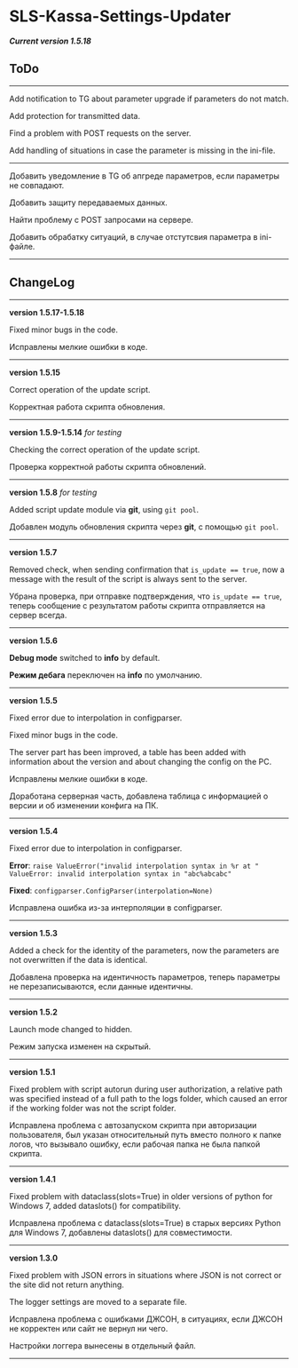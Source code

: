 # SLS-Kassa-Settings-Updater

**_Current version 1.5.18_**


## ToDo

---

Add notification to TG about parameter upgrade if parameters do not match.

Add protection for transmitted data.

Find a problem with POST requests on the server.

Add handling of situations in case the parameter is missing in the ini-file.

---

Добавить уведомление в TG об апгреде параметров, если параметры не совпадают.

Добавить защиту передаваемых данных.

Найти проблему с POST запросами на сервере.

Добавить обрабатку ситуаций, в случае отстутсвия параметра в ini-файле.

---

## ChangeLog

---

**version 1.5.17-1.5.18**

Fixed minor bugs in the code.

Исправлены мелкие ошибки в коде.

---

**version 1.5.15**

Correct operation of the update script.

Корректная работа скрипта обновления.

---

**version 1.5.9-1.5.14** *for testing*

Checking the correct operation of the update script.

Проверка корректной работы скрипта обновлений.

---

**version 1.5.8** *for testing*

Added script update module via **git**, using `git pool`.

Добавлен модуль обновления скрипта через **git**, с помощью `git pool`.

---

**version 1.5.7**

Removed check, when sending confirmation that `is_update == true`, now a message with the result of the script 
is always sent to the server.

Убрана проверка, при отправке подтверждения, что `is_update == true`, теперь сообщение с результатом работы скрипта 
отправляется на сервер всегда.

---

**version 1.5.6**

**Debug mode** switched to **info** by default.

**Режим дебага** переключен на **info** по умолчанию.

---

**version 1.5.5**

Fixed error due to interpolation in configparser.

Fixed minor bugs in the code.

The server part has been improved, a table has been added with information 
about the version and about changing the config on the PC.

Исправлены мелкие ошибки в коде.

Доработана серверная часть, добавлена таблица с информацией о версии и 
об изменении конфига на ПК.

---

**version 1.5.4**

Fixed error due to interpolation in configparser.

**Error**: `raise ValueError("invalid interpolation syntax in %r at " 
ValueError: invalid interpolation syntax in "abc%abcabc"`

**Fixed**: `configparser.ConfigParser(interpolation=None)`

Исправлена ошибка из-за интерполяции в configparser.

---

**version 1.5.3**

Added a check for the identity of the parameters, now the parameters are not overwritten if the data is identical.

Добавлена проверка на идентичность параметров, теперь параметры не перезаписываются, если данные идентичны.

---

**version 1.5.2**

Launch mode changed to hidden.

Режим запуска изменен на скрытый.

---

**version 1.5.1**

Fixed problem with script autorun during user authorization, a relative path was specified instead of a full 
path to the logs folder, which caused an error if the working folder was not the script folder.

Исправлена проблема с автозапуском скрипта при авторизации пользователя, был указан относительный путь вместо 
полного к папке логов, что вызывало ошибку, если рабочая папка не была папкой скрипта.

---

**version 1.4.1**

Fixed problem with dataclass(slots=True) in older versions of python for Windows 7, added dataslots() 
for compatibility.

Исправлена проблема с dataclass(slots=True) в старых версиях Python для Windows 7, добавлены dataslots() 
для совместимости.

---

**version 1.3.0**

Fixed problem with JSON errors in situations where JSON is not correct or the site did not return anything.

The logger settings are moved to a separate file.

Исправлена проблема с ошибками ДЖСОН, в ситуациях, если ДЖСОН не корректен или сайт не вернул ни чего.

Настройки логгера вынесены в отдельный файл.

---